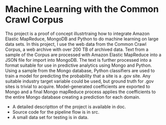 Machine Learning with the Common Crawl Corpus
============================================

Ths project is a proof of concept illustrtraing how to integrate Amazon Elastic MapReduce, MongoDB and Python to do machine learning on large data sets. In this project, I use the web data from the Common Crawl Corpus, a web archive with over 200 TB of archived data. Text from a sample of the Corpus are processed with Amazon Elastic MapReduce into a JSON file for import into MongoDB.  The text is further processed into a format suitable for use in predictive analytics using Mongo and Python. Using a sample from the Mongo database, Python classifiers are used to train a model for predicting the probability that a site is a .gov site.  Any suitable industry target variable could be used, but ground truth for .gov sites is trivial to acquire.  Model-generated coefficients are exported to Mongo and a final Mongo mapReduce process applies the coefficients to the entire Mongo database creating a prediction for each domain.
 


- A detailed descriptton of the project is available in doc.
- Source code for the pipeline flow is in src.
- A small data set for testing is in data.

